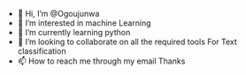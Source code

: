 - 👋 Hi, I’m @Ogoujunwa
- 👀 I’m interested in machine Learning
- 🌱 I’m currently learning python
- 💞️ I’m looking to collaborate on all the required tools
For Text classification
- 📫 How to reach me through my email
Thanks

<!---
Ogoujunwa/Ogoujunwa is a ✨ special ✨ repository because its `README.md` (this file) appears on your GitHub profile.
You can click the Preview link to take a look at your changes.
--->
